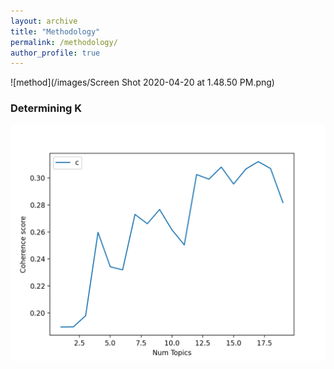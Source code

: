 ```yaml
---
layout: archive
title: "Methodology"
permalink: /methodology/
author_profile: true
---
```


![method](/images/Screen Shot 2020-04-20 at 1.48.50 PM.png)


### Determining K 

![k](/images/2020_2.png)
